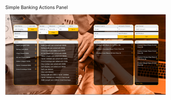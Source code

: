 Simple Banking Actions Panel


![WEEK2_HOMEWORK](https://raw.githubusercontent.com/melihcengelli/Simple-Banking-Actions-Panel/main/melihcengelli.png)
